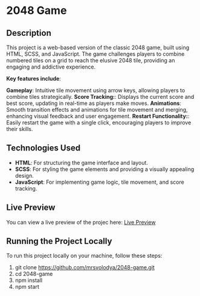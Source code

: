 # 2048 Game

## Description

This project is a web-based version of the classic 2048 game, built using HTML, SCSS, and JavaScript. The game challenges players to combine numbered tiles on a grid to reach the elusive 2048 tile, providing an engaging and addictive experience.

**Key features include**:

**Gameplay**: Intuitive tile movement using arrow keys, allowing players to combine tiles strategically.
**Score Tracking:**: Displays the current score and best score, updating in real-time as players make moves.
**Animations**: Smooth transition effects and animations for tile movement and merging, enhancing visual feedback and user engagement.
**Restart Functionality:**: Easily restart the game with a single click, encouraging players to improve their skills.

## Technologies Used

- **HTML**: For structuring the game interface and layout.
- **SCSS**: For styling the game elements and providing a visually appealing design.
- **JavaScript**: For implementing game logic, tile movement, and score tracking.

## Live Preview

You can view a live preview of the projec here: [Live Preview](https://mrsvolodya.github.io/2048-game)

## Running the Project Locally

To run this project locally on your machine, follow these steps:

1. git clone https://github.com/mrsvolodya/2048-game.git
2. cd 2048-game
3. npm install
4. npm start
